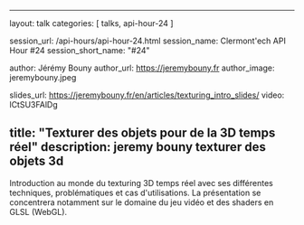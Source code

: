 ---
layout: talk
categories: [ talks, api-hour-24 ]

session_url: /api-hours/api-hour-24.html
session_name: Clermont'ech API Hour &#35;24
session_short_name: "&#35;24"

author: Jérémy Bouny
author_url: https://jeremybouny.fr
author_image: jeremybouny.jpeg

slides_url: https://jeremybouny.fr/en/articles/texturing_intro_slides/
video: lCtSU3FAlDg

title: "Texturer des objets pour de la 3D temps réel"
description: jeremy bouny texturer des objets 3d
------

Introduction au monde du texturing 3D temps réel avec ses différentes techniques, problématiques et cas  d'utilisations. La présentation se concentrera notamment sur le domaine du jeu vidéo et des shaders en GLSL (WebGL).
